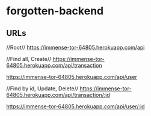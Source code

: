 # forgotten-backend

## URLs

//Root//
https://immense-tor-64805.herokuapp.com/api


//Find all, Create//
https://immense-tor-64805.herokuapp.com/api/transaction

https://immense-tor-64805.herokuapp.com/api/user

//Find by id, Update, Delete//
https://immense-tor-64805.herokuapp.com/api/transaction/:id

https://immense-tor-64805.herokuapp.com/api/user/:id

